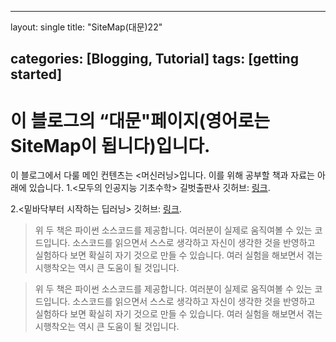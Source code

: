 ----
layout: single
title: "SiteMap(대문)22"

categories: [Blogging, Tutorial]
tags: [getting started]
----

# 이 블로그의 “대문"페이지(영어로는 SiteMap이 됩니다)입니다.

이 블로그에서 다룰 메인 컨텐츠는 <머신러닝>입니다.
이를 위해 공부할 책과 자료는 아래에 있습니다.
1.<모두의 인공지능 기초수학>
길벗출판사 깃허브: [링크](https://github.com/gilbutITbook/080246). 

2.<밑바닥부터 시작하는 딥러닝>
깃허브: [링크](https://github.com/kchcoo/WegraLee-deep-learning-from-scratch). 

> 위 두 책은 파이썬 소스코드를 제공합니다. 여러분이 실제로 움직여볼 수 있는 코드입니다.
> 소스코드를 읽으면서 스스로 생각하고 자신이 생각한 것을 반영하고 실험하다 보면 확실히 자기 것으로 만들 수 있습니다.
> 여러 실험을 해보면서 겪는 시행착오는 역시 큰 도움이 될 것입니다.

> 위 두 책은 파이썬 소스코드를 제공합니다. 여러분이 실제로 움직여볼 수 있는 코드입니다.
> 소스코드를 읽으면서 스스로 생각하고 자신이 생각한 것을 반영하고 실험하다 보면 확실히 자기 것으로 만들 수 있습니다.
> 여러 실험을 해보면서 겪는 시행착오는 역시 큰 도움이 될 것입니다.
